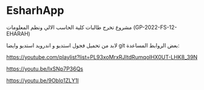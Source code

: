 # EsharhApp
مشروع تخرج طالبات كلية الحاسب الالي ونظم المعلومات
(GP-2022-FS-12-EHARAH) 
 
 لابد من تحميل فجول استديو و اندرويد استديو وايضا git بعض الروابط المساعدة:
  
https://youtube.com/playlist?list=PL93xoMrxRJItdRumqolHX0UT-LHK8_39N

https://youtu.be/IxSNp7P36Qs

https://youtu.be/9Oblo1ZLY1I
